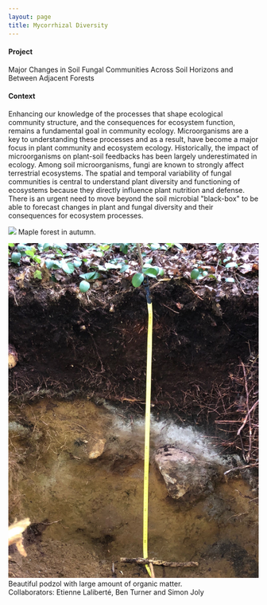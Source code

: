```yaml
---
layout: page
title: Mycorrhizal Diversity
---
```

#### Project
Major Changes in Soil Fungal Communities Across Soil Horizons and Between Adjacent Forests

#### Context
Enhancing our knowledge of the processes that shape ecological community structure, and the consequences for ecosystem function, remains a fundamental goal in community ecology. Microorganisms are a key to understanding these processes and as a result, have become a major focus in plant community and ecosystem ecology. Historically, the impact of microorganisms on plant-soil feedbacks has been largely underestimated in ecology. Among soil microorganisms, fungi are known to strongly affect terrestrial ecosystems. The spatial and temporal variability of fungal communities is central to understand plant diversity and functioning of ecosystems because they directly influence plant nutrition and defense. There is an urgent need to move beyond the soil microbial "black-box" to be able to forecast changes in plant and fungal diversity and their consequences for ecosystem processes.  

![](/img/colored_maple.jpg)
Maple forest in autumn.

![](/img/pedon.jpg)
Beautiful podzol with large amount of organic matter.  
Collaborators: Etienne Laliberté, Ben Turner and Simon Joly
